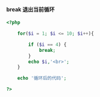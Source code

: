 #### break  退出当前循环

```php
<?php

    for($i = 1; $i <= 10; $i++){

        if ($i == 4) {
            break;
        }
        echo $i,'<br>';
    }

    echo '循环后的代码';

?>
```



